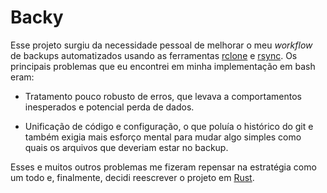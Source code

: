 # Backy

Esse projeto surgiu da necessidade pessoal de melhorar o meu _workflow_ de backups automatizados usando as ferramentas [rclone](rclone.org) e [rsync](rsync.samba.org). Os principais problemas que eu encontrei em minha implementação em bash eram:

- Tratamento pouco robusto de erros, que levava a comportamentos inesperados e potencial perda de dados. 

- Unificação de código e configuração, o que poluía o histórico do git e também exigia mais esforço mental para mudar algo simples como quais os arquivos que deveriam estar no backup. 

Esses e muitos outros problemas me fizeram repensar na estratégia como um todo e, finalmente, decidi reescrever o projeto em [Rust](rust-lang.org).

